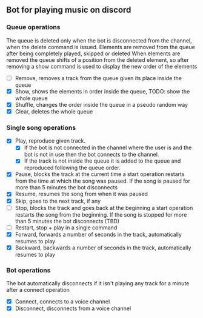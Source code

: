 ## **Bot for playing music on discord**

### **Queue operations**
The queue is deleted only when the bot is disconnected from the channel, when the delete command is issued.
Elements are removed from the queue after being completely played, skipped or deleted
When elements are removed the queue shifts of a position from the deleted element, so after removing a show command is used to display the new order of the elements
- [ ] Remove, removes a track from the queue given its place inside the queue
- [x] Show, shows the elements in order inside the queue, TODO: show the whole queue
- [x] Shuffle, changes the order inside the queue in a pseudo random way
- [x] Clear, deletes the whole queue

### **Single song operations**
- [x] Play, reproduce given track. 
    - [x] If the bot is not connected in the channel where the user is and the bot is not in use then the bot connects to the channel.
    - [x] If the track is not inside the queue it is added to the queue and reproduced following the queue order.
- [x] Pause, blocks the track at the current time a start operation restarts from the time at which the song was paused. If the song is paused for more than 5 minutes the bot 
disconnects
- [x] Resume, resumes the song from when it was paused
- [x] Skip, goes to the next track, if any
- [ ] Stop, blocks the track and goes back at the beginning a start operation restarts the song from the beginning. If the song is stopped for more than 5 minutes the bot disconnects (TBD)
- [ ] Restart, stop + play in a single command
- [x] Forward, forwards a number of seconds in the track, automatically resumes to play
- [x] Backward, backwards a number of seconds in the track, automatically resumes to play
### **Bot operations**
The bot automatically disconnects if it isn't playing any track for a minute after a connect operation
- [x] Connect, connects to a voice channel
- [x] Disconnect, disconnects from a voice channel
